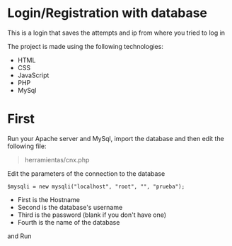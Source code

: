 # Login/Registration with database 

This is a login that saves the attempts and ip from where you tried to log in

The project is made using the following technologies:
- HTML
- CSS
- JavaScript
- PHP
- MySql

# First
Run your Apache server and MySql, import the database and then edit the following file:
> herramientas/cnx.php


Edit the parameters of the connection to the database
```
$mysqli = new mysqli("localhost", "root", "", "prueba");
```
 - First is the Hostname
 - Second is the database's username
 - Third is the password (blank if you don't have one)
 - Fourth is the name of the database
 
and Run
